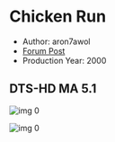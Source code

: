 # Chicken Run

* Author: aron7awol
* [Forum Post](https://www.avsforum.com/threads/bass-eq-for-filtered-movies.2995212/post-58470384)
* Production Year: 2000

## DTS-HD MA 5.1

![img 0](https://i.imgur.com/3Pktcos.jpg)

![img 0](https://i.imgur.com/KDVzfVj.png)

